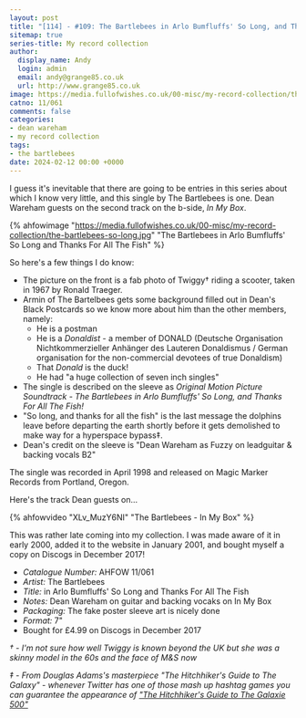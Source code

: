 ```yaml
---
layout: post
title: "[114] - #109: The Bartlebees in Arlo Bumfluffs' So Long, and Thanks For All The Fish"
sitemap: true
series-title: My record collection
author:
  display_name: Andy
  login: admin
  email: andy@grange85.co.uk
  url: http://www.grange85.co.uk
image: https://media.fullofwishes.co.uk/00-misc/my-record-collection/the-bartlebees-so-long.jpg
catno: 11/061
comments: false
categories:
- dean wareham
- my record collection
tags:
- the bartlebees
date: 2024-02-12 00:00 +0000
---
```

I guess it's inevitable that there are going to be entries in this series about which I know very little, and this single by The Bartlebees is one. Dean Wareham guests on the second track on the b-side, _In My Box_.

{% ahfowimage "https://media.fullofwishes.co.uk/00-misc/my-record-collection/the-bartlebees-so-long.jpg" "The Bartlebees in Arlo Bumfluffs' So Long and Thanks For All The Fish" %}

So here's a few things I do know:

<!--more-->

 - The picture on the front is a fab photo of Twiggy&dagger; riding a scooter, taken in 1967 by Ronald Traeger.
 - Armin of The Bartelbees gets some background filled out in Dean's Black Postcards so we know more about him than the other members, namely:
   - He is a postman
   - He is a _Donaldist_ - a member of DONALD (Deutsche Organisation Nichtkommerzieller Anh&auml;nger des Lauteren Donaldismus / German organisation for the non-commercial devotees of true Donaldism)
   - That _Donald_ is the duck!
   - He had "a huge collection of seven inch singles"
 - The single is described on the sleeve as _Original Motion Picture Soundtrack - The Bartlebees in Arlo Bumfluffs' So Long, and Thanks For All The Fish!_
 - "So long, and thanks for all the fish" is the last message the dolphins leave before departing the earth shortly before it gets demolished to make way for a hyperspace bypass&Dagger;.
 - Dean's credit on the sleeve is "Dean Wareham as Fuzzy on leadguitar & backing vocals B2"

The single was recorded in April 1998 and released on Magic Marker Records from Portland, Oregon.

Here's the track Dean guests on...

{% ahfowvideo "XLv_MuzY6NI" "The Bartlebees - In My Box" %}

This was rather late coming into my collection. I was made aware of it in early 2000, added it to the website in January 2001, and bought myself a copy on Discogs in December 2017!

 - *Catalogue Number:* AHFOW 11/061
 - *Artist:* The Bartlebees
 - *Title:* in Arlo Bumfluffs' So Long and Thanks For All The Fish
 - *Notes:* Dean Wareham on guitar and backing vocaks on In My Box
 - *Packaging:* The fake poster sleeve art is nicely done
 - *Format:* 7"
 - Bought for £4.99 on Discogs in December 2017

 _&dagger; - I'm not sure how well Twiggy is known beyond the UK but she was a skinny model in the 60s and the face of M&S now_

 _&Dagger; - From Douglas Adams's masterpiece "The Hitchhiker's Guide to The Galaxy" - whenever Twitter has one of those mash up hashtag games you can guarantee the appearance of ["The Hitchhiker's Guide to The Galaxie 500"](https://twitter.com/search?q=%22The%20Hitchhiker%27s%20Guide%20to%20The%20Galaxie%20500%22)_
